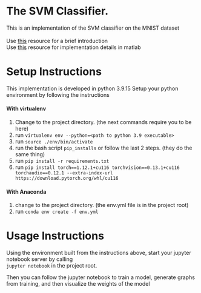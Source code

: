 # The SVM Classifier.

This is an implementation of the SVM classifier on the MNIST dataset
\
\
Use [this](https://www.robots.ox.ac.uk/~az/lectures/ml/lect2.pdf) resource for a brief introduction  
Use [this](https://www.robots.ox.ac.uk/~az/lectures/ml/matlab2.pdf) resource for implementation details in matlab


# Setup Instructions
This implementation is developed in python 3.9.15
Setup your python environment by following the instructions

#### With virtualenv
1. Change to the project directory. (the next commands require you to be here)
1. run `virtualenv env --python=<path to python 3.9 executable>`
1. run `source ./env/bin/activate`
1. run the bash script `pip_installs` or follow the last 2 steps. (they do the same thing)
1. run `pip install -r requirements.txt`
1. run `pip install torch==1.12.1+cu116 torchvision==0.13.1+cu116 torchaudio==0.12.1 --extra-index-url https://download.pytorch.org/whl/cu116`


#### With Anaconda
1. change to the project directory. (the env.yml file is in the project root)
1. run `conda env create -f env.yml`

# Usage Instructions
Using the environment built from the instructions above, start your jupyter notebook server by calling  
`jupyter notebook` in the project root.  

Then you can follow the jupyter notebook to train a model, generate graphs from training, and then visualize the weights of the model
